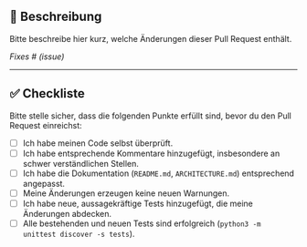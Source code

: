 ## 📝 Beschreibung

Bitte beschreibe hier kurz, welche Änderungen dieser Pull Request enthält.

*Fixes # (issue)*

---

## ✅ Checkliste

Bitte stelle sicher, dass die folgenden Punkte erfüllt sind, bevor du den Pull Request einreichst:

- [ ] Ich habe meinen Code selbst überprüft.
- [ ] Ich habe entsprechende Kommentare hinzugefügt, insbesondere an schwer verständlichen Stellen.
- [ ] Ich habe die Dokumentation (`README.md`, `ARCHITECTURE.md`) entsprechend angepasst.
- [ ] Meine Änderungen erzeugen keine neuen Warnungen.
- [ ] Ich habe neue, aussagekräftige Tests hinzugefügt, die meine Änderungen abdecken.
- [ ] Alle bestehenden und neuen Tests sind erfolgreich (`python3 -m unittest discover -s tests`).